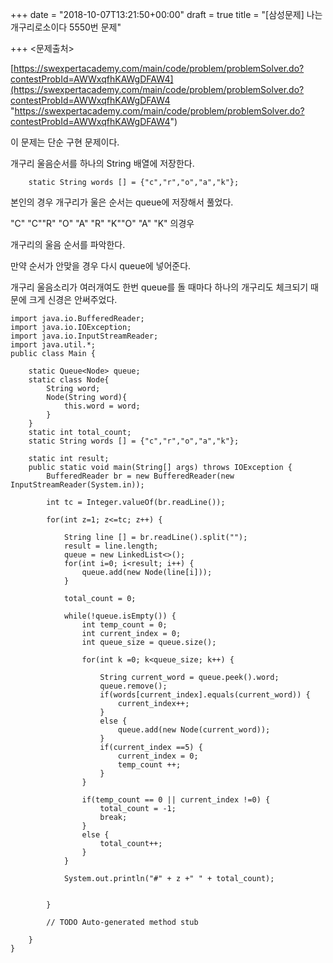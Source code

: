 +++
date = "2018-10-07T13:21:50+00:00"
draft = true
title = "[삼성문제] 나는 개구리로소이다 5550번 문제"

+++
<문제출처>

[https://swexpertacademy.com/main/code/problem/problemSolver.do?contestProbId=AWWxqfhKAWgDFAW4](https://swexpertacademy.com/main/code/problem/problemSolver.do?contestProbId=AWWxqfhKAWgDFAW4 "https://swexpertacademy.com/main/code/problem/problemSolver.do?contestProbId=AWWxqfhKAWgDFAW4")

이 문제는 단순 구현 문제이다.

개구리 울음순서를 하나의 String 배열에 저장한다.

    	static String words [] = {"c","r","o","a","k"};

본인의 경우 개구리가 울은 순서는 queue에 저장해서 풀었다.

"C" "C""R" "O" "A" "R" "K""O" "A" "K" 의경우

개구리의 울음 순서를 파악한다.

만약 순서가 안맞을 경우 다시 queue에 넣어준다.

개구리 울음소리가 여러개여도 한번 queue를 돌 때마다 하나의 개구리도 체크되기 때문에 크게 신경은 안써주었다.

    import java.io.BufferedReader;
    import java.io.IOException;
    import java.io.InputStreamReader;
    import java.util.*;
    public class Main {
    
    	static Queue<Node> queue;
    	static class Node{
    		String word;
    		Node(String word){
    			this.word = word;
    		}
    	}
    	static int total_count;
    	static String words [] = {"c","r","o","a","k"};
    
    	static int result;
    	public static void main(String[] args) throws IOException {
    		BufferedReader br = new BufferedReader(new InputStreamReader(System.in));
    
    		int tc = Integer.valueOf(br.readLine());
    
    		for(int z=1; z<=tc; z++) {
    
    			String line [] = br.readLine().split("");
    			result = line.length;
    			queue = new LinkedList<>();
    			for(int i=0; i<result; i++) {
    				queue.add(new Node(line[i]));
    			}
    
    			total_count = 0;
    
    			while(!queue.isEmpty()) {
    				int temp_count = 0;
    				int current_index = 0;
    				int queue_size = queue.size();
    
    				for(int k =0; k<queue_size; k++) {
    
    					String current_word = queue.peek().word;
    					queue.remove();
    					if(words[current_index].equals(current_word)) {
    						current_index++;
    					}
    					else {
    						queue.add(new Node(current_word));
    					}
    					if(current_index ==5) {
    						current_index = 0;
    						temp_count ++;
    					}
    				}
    
    				if(temp_count == 0 || current_index !=0) {
    					total_count = -1;
    					break;
    				}
    				else {
    					total_count++;
    				}
    			}
    
    			System.out.println("#" + z +" " + total_count);
    
    
    		}
    
    		// TODO Auto-generated method stub
    
    	}
    }
    